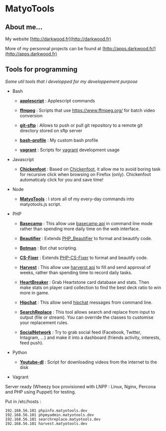MatyoTools
==========

About me...
-----------

My website [http://darkwood.fr](http://darkwood.fr)

More of my personnal projects can be found at [http://apps.darkwood.fr/](http://apps.darkwood.fr)

Tools for programming
---------------------

*Some util tools that i developped for my developpement purpose*

* Bash

  - **[applescript](bash/applescript)** : Applescript commands
  
  - **[ffmpeg](bash/ffmpeg)** : Scripts that use https://www.ffmpeg.org/ for batch video conversion
  
  - **[git-sftp](bash/git-sftp)** : Allows to push or pull git repository to a remote git directory stored on sftp server
  
  - **[bash-profile](bash/profile)** : My custom bash profile
  
  - **[vagrant](bash/vagrant)** : Scripts for [vagrant](http://www.vagrantup.com/) development usage

* Javascript

  - **[Chickenfoot](js/Chickenfoot)** : Based on [Chickenfoot](http://groups.csail.mit.edu/uid/chickenfoot/), it allow me to avoid boring task for recursive click when browsing on Firefox (only). Chickenfoot automaticaly click for you and save time!

* Node

  - **[MatyoTools](node/MatyoTools)** : I store all of my every-day commands into matyotools.js script.

* PHP

  - **[Basecamp](php/Basecamp)** : This allow use  [basecamp api](http://developer.37signals.com/basecamp/) in command line mode rather than spending more daily time on the web interface.

  - **[Beautifier](php/Beautifier)** : Extends [PHP_Beautifier](http://pear.php.net/package/PHP_Beautifier/) to format and beautify code.

  - **[Botman](php/Botman)** : Bot chat scripting.
  
  - **[CS-Fixer](php/CS-Fixer)** : Extends [PHP-CS-Fixer](http://cs.sensiolabs.org/) to format and beautify code.

  - **[Harvest](php/Harvest)** : This allow use  [harverst api](http://www.getharvest.com/api) to fill and send approval of weeks, rather than spending time to record daily tasks.

  - **[HeartBreaker](php/HeartBreaker)** : Grab Heartstone card database and stats. Then make stats on player card collection to find the best deck ratio to win more in game.

  - **[Hipchat](php/Hipchat)** : This allow send [hipchat](https://www.hipchat.com) messages from command line.

  - **[SearchReplace](php/SearchReplace)** : This tool allows search and replace from input to output (file or stream). You can override the classes to customise your replacement rules.

  - **[SocialNetwork](php/SocialNetwork)** : Try to grab social feed (Facebook, Twitter, Intagram, ...) and make it into a dashboard (friends activity, interests, feed push).

* Python

  - **[Youtube-dl](python/youtube)** : Script for downloading videos from the internet to the disk

* Vagrant

Server ready (Wheezy box provisioned with LNPP : Linux, Nginx, Percona and PHP using Puppet) for testing.

Put in /etc/hosts :

```
192.168.56.101 phpinfo.matyotools.dev
192.168.56.101 phpmyadmin.matyotools.dev
192.168.56.101 searchreplace.matyotools.dev
192.168.56.101 harvest.matyotools.dev
```
